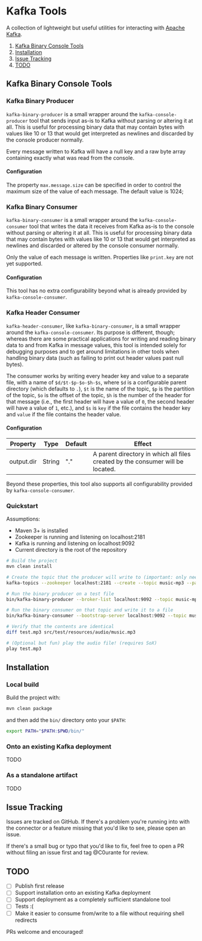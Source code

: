 # Kafka Tools

A collection of lightweight but useful utilities for interacting with [Apache Kafka].

1. [Kafka Binary Console Tools](#kafka-binary-console-tools)
1. [Installation](#installation)
1. [Issue Tracking](#issue-tracking)
1. [TODO](#todo)


## Kafka Binary Console Tools

### Kafka Binary Producer

`kafka-binary-producer` is a small wrapper around the `kafka-console-producer` tool that sends input
as-is to Kafka without parsing or altering it at all. This is useful for processing binary data that
may contain bytes with values like 10 or 13 that would get interpreted as newlines and discarded by
the console producer normally.

Every message written to Kafka will have a null key and a raw byte array containing exactly what was
read from the console.

#### Configuration

The property `max.message.size` can be specified in order to control the maximum size of the value
of each message. The default value is 1024;

### Kafka Binary Consumer

`kafka-binary-consumer` is a small wrapper around the `kafka-console-consumer` tool that writes the
data it receives from Kafka as-is to the console without parsing or altering it at all. This is
useful for processing binary data that may contain bytes with values like 10 or 13 that would get
interpreted as newlines and discarded or altered by the console consumer normally.

Only the value of each message is written. Properties like `print.key` are not yet supported.

#### Configuration

This tool has no extra configurability beyond what is already provided by `kafka-console-consumer`.

### Kafka Header Consumer

`kafka-header-consumer`, like `kafka-binary-consumer`, is a small wrapper around the
`kafka-console-consumer`. Its purpose is different, though; whereas there are some practical
applications for writing and reading binary data to and from Kafka in message values, this tool is
intended solely for debugging purposes and to get around limitations in other tools when handling
binary data (such as failing to print out header values past null bytes).

The consumer works by writing every header key and value to a separate file, with a name of
`$d/$t-$p-$o-$h-$s`, where `$d` is a configurable parent directory (which defaults to `.`), `$t` is
the name of the topic, `$p` is the partition of the topic, `$o` is the offset of the topic, `$h` is
the number of the header for that message (i.e., the first header will have a value of `0`, the
second header will have a value of `1`, etc.), and `$s` is `key` if the file contains the header key
and `value` if the file contains the header value.

#### Configuration

|  Property  |  Type  | Default | Effect |
|------------|--------|---------|--------|
| output.dir | String |   "."   | A parent directory in which all files created by the consumer will be located. |

Beyond these properties, this tool also supports all configurability provided by
`kafka-console-consumer`.

### Quickstart

Assumptions:

- Maven 3+ is installed
- Zookeeper is running and listening on localhost:2181
- Kafka is running and listening on localhost:9092
- Current directory is the root of the repository

```bash
# Build the project
mvn clean install

# Create the topic that the producer will write to (important: only need one partition, otherwise data may be read out of order)
kafka-topics --zookeeper localhost:2181 --create --topic music-mp3 --partitions 1 --replication-factor 1

# Run the binary producer on a test file
bin/kafka-binary-producer --broker-list localhost:9092 --topic music-mp3 < src/test/resources/audio/music.mp3

# Run the binary consumer on that topic and write it to a file
bin/kafka-binary-consumer --bootstrap-server localhost:9092 --topic music-mp3 --from-beginning --timeout-ms 1000 > test.mp3

# Verify that the contents are identical
diff test.mp3 src/test/resources/audio/music.mp3

# (Optional but fun) play the audio file! (requires SoX)
play test.mp3
```

## Installation

### Local build

Build the project with:

```bash
mvn clean package
```

and then add the `bin/` directory onto your `$PATH`:

```bash
export PATH="$PATH:$PWD/bin/"
```

### Onto an existing Kafka deployment

TODO

### As a standalone artifact

TODO

## Issue Tracking

Issues are tracked on GitHub. If there's a problem you're running into
with the connector or a feature missing that you'd like to see, please
open an issue.

If there's a small bug or typo that you'd like to fix, feel free to open
a PR without filing an issue first and tag @C0urante for review.

## TODO

- [ ] Publish first release
- [ ] Support installation onto an existing Kafka deployment
- [ ] Support deployment as a completely sufficient standalone tool
- [ ] Tests :(
- [ ] Make it easier to consume from/write to a file without requiring shell redirects

PRs welcome and encouraged!

[Kafka Connect]: https://docs.confluent.io/current/connect
[Apache Kafka]: https://kafka.apache.org
[Confluent Hub]: https://confluent.io/hub
